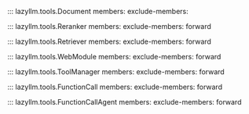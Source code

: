 ::: lazyllm.tools.Document
    members: 
    exclude-members:

::: lazyllm.tools.Reranker
    members: 
    exclude-members: forward

::: lazyllm.tools.Retriever
    members: 
    exclude-members: forward

::: lazyllm.tools.WebModule
    members: 
    exclude-members: forward

::: lazyllm.tools.ToolManager
    members: 
    exclude-members: forward

::: lazyllm.tools.FunctionCall
    members: 
    exclude-members: forward

::: lazyllm.tools.FunctionCallAgent
    members: 
    exclude-members: forward
